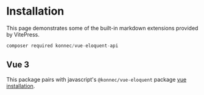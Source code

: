 # Installation

This page demonstrates some of the built-in markdown extensions provided by VitePress.


```php
composer required konnec/vue-eloquent-api
```

## Vue 3

This package pairs with javascript's ```@konnec/vue-eloquent``` package [vue installation](./vue/installation).
